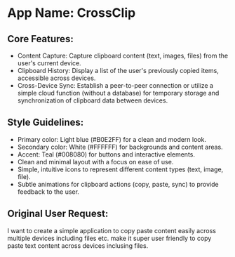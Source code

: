 # **App Name**: CrossClip

## Core Features:

- Content Capture: Capture clipboard content (text, images, files) from the user's current device.
- Clipboard History: Display a list of the user's previously copied items, accessible across devices.
- Cross-Device Sync: Establish a peer-to-peer connection or utilize a simple cloud function (without a database) for temporary storage and synchronization of clipboard data between devices.

## Style Guidelines:

- Primary color: Light blue (#B0E2FF) for a clean and modern look.
- Secondary color: White (#FFFFFF) for backgrounds and content areas.
- Accent: Teal (#008080) for buttons and interactive elements.
- Clean and minimal layout with a focus on ease of use.
- Simple, intuitive icons to represent different content types (text, image, file).
- Subtle animations for clipboard actions (copy, paste, sync) to provide feedback to the user.

## Original User Request:
I want to create a simple application to copy paste content easily across multiple devices including files etc. make it super user friendly to copy paste text content across devices inclusing files.
  